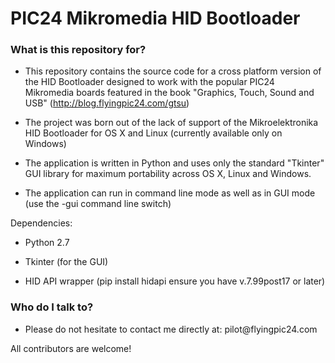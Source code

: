 PIC24 Mikromedia HID Bootloader
===============================

### What is this repository for?

-   This repository contains the source code for a cross platform version of the
    HID Bootloader designed to work with the popular PIC24 Mikromedia boards
    featured in the book "Graphics, Touch, Sound and USB"
    (http://blog.flyingpic24.com/gtsu)

-   The project was born out of the lack of support of the Mikroelektronika HID
    Bootloader for OS X and Linux (currently available only on Windows)

-   The application is written in Python and uses only the standard "Tkinter"
    GUI library for maximum portability across OS X, Linux and Windows.

-   The application can run in command line mode as well as in GUI mode (use the
    -gui command line switch)

Dependencies:

-   Python 2.7

-   Tkinter (for the GUI)

-   HID API wrapper (pip install hidapi  ensure you have v.7.99post17 or later)

### Who do I talk to?

-   Please do not hesitate to contact me directly at: pilot\@flyingpic24.com

All contributors are welcome!
